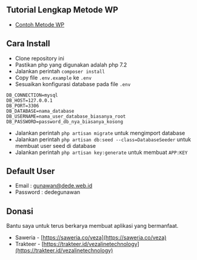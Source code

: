 ## Tutorial Lengkap Metode WP

- [Contoh Metode WP](https://veza.co.id/contoh-metode-weighted-product-wp/)

## Cara Install

- Clone repository ini
- Pastikan php yang digunakan adalah php 7.2
- Jalankan perintah `composer install`
- Copy file `.env.example` ke `.env`
- Sesuaikan konfigurasi database pada file `.env`

```
DB_CONNECTION=mysql
DB_HOST=127.0.0.1
DB_PORT=3306
DB_DATABASE=nama_database
DB_USERNAME=nama_user_database_biasanya_root
DB_PASSWORD=password_db_nya_biasanya_kosong
```

- Jalankan perintah `php artisan migrate` untuk mengimport database
- Jalankan perintah `php artisan db:seed --class=DatabaseSeeder` untuk membuat user seed di database
- Jalankan perintah `php artisan key:generate` untuk membuat `APP:KEY`

## Default User
- Email : gunawan@dede.web.id
- Password : dedegunawan

## Donasi
Bantu saya untuk terus berkarya membuat aplikasi yang bermanfaat.

- Saweria - [https://saweria.co/veza](https://saweria.co/veza)
- Trakteer - [https://trakteer.id/vezalinetechnology](https://trakteer.id/vezalinetechnology)